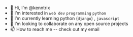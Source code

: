 - 👋 Hi, I’m @kenntrix
- 👀 I’m interested in `web dev`   `programming` `python`
- 🌱 I’m currently learning  python (`django`) , `javascript ` 
- 💞️ I’m looking to collaborate on any open source projects
- 📫 How to reach me -- check out my email

<!---
kenntrix/kenntrix is a ✨ special ✨ repository because its `README.md` (this file) appears on your GitHub profile.
You can click the Preview link to take a look at your changes.
--->
